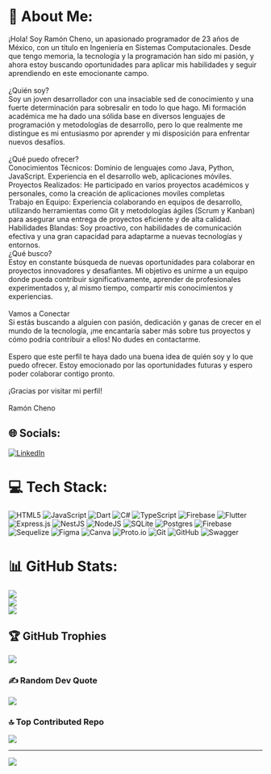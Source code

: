 # 💫 About Me:
¡Hola! Soy Ramón Cheno, un apasionado programador de 23 años de México, con un título en Ingeniería en Sistemas Computacionales. Desde que tengo memoria, la tecnología y la programación han sido mi pasión, y ahora estoy buscando oportunidades para aplicar mis habilidades y seguir aprendiendo en este emocionante campo.<br><br>¿Quién soy?<br>Soy un joven desarrollador con una insaciable sed de conocimiento y una fuerte determinación para sobresalir en todo lo que hago. Mi formación académica me ha dado una sólida base en diversos lenguajes de programación y metodologías de desarrollo, pero lo que realmente me distingue es mi entusiasmo por aprender y mi disposición para enfrentar nuevos desafíos.<br><br>¿Qué puedo ofrecer?<br>Conocimientos Técnicos: Dominio de lenguajes como Java, Python, JavaScript. Experiencia en el desarrollo web, aplicaciones móviles.<br>Proyectos Realizados: He participado en varios proyectos académicos y personales, como la creación de aplicaciones moviles completas <br>Trabajo en Equipo: Experiencia colaborando en equipos de desarrollo, utilizando herramientas como Git y metodologías ágiles (Scrum y Kanban) para asegurar una entrega de proyectos eficiente y de alta calidad.<br>Habilidades Blandas: Soy proactivo, con habilidades de comunicación efectiva y una gran capacidad para adaptarme a nuevas tecnologías y entornos.<br>¿Qué busco?<br>Estoy en constante búsqueda de nuevas oportunidades para colaborar en proyectos innovadores y desafiantes. Mi objetivo es unirme a un equipo donde pueda contribuir significativamente, aprender de profesionales experimentados y, al mismo tiempo, compartir mis conocimientos y experiencias.<br><br>Vamos a Conectar<br>Si estás buscando a alguien con pasión, dedicación y ganas de crecer en el mundo de la tecnología, ¡me encantaría saber más sobre tus proyectos y cómo podría contribuir a ellos! No dudes en contactarme.<br><br>Espero que este perfil te haya dado una buena idea de quién soy y lo que puedo ofrecer. Estoy emocionado por las oportunidades futuras y espero poder colaborar contigo pronto.<br><br>¡Gracias por visitar mi perfil!<br><br>Ramón Cheno


## 🌐 Socials:
[![LinkedIn](https://img.shields.io/badge/LinkedIn-%230077B5.svg?logo=linkedin&logoColor=white)](https://linkedin.com/in/ramon-cheno-ocano) 

# 💻 Tech Stack:
![HTML5](https://img.shields.io/badge/html5-%23E34F26.svg?style=flat&logo=html5&logoColor=white) ![JavaScript](https://img.shields.io/badge/javascript-%23323330.svg?style=flat&logo=javascript&logoColor=%23F7DF1E) ![Dart](https://img.shields.io/badge/dart-%230175C2.svg?style=flat&logo=dart&logoColor=white) ![C#](https://img.shields.io/badge/c%23-%23239120.svg?style=flat&logo=csharp&logoColor=white) ![TypeScript](https://img.shields.io/badge/typescript-%23007ACC.svg?style=flat&logo=typescript&logoColor=white) ![Firebase](https://img.shields.io/badge/firebase-%23039BE5.svg?style=flat&logo=firebase) ![Flutter](https://img.shields.io/badge/Flutter-%2302569B.svg?style=flat&logo=Flutter&logoColor=white) ![Express.js](https://img.shields.io/badge/express.js-%23404d59.svg?style=flat&logo=express&logoColor=%2361DAFB) ![NestJS](https://img.shields.io/badge/nestjs-%23E0234E.svg?style=flat&logo=nestjs&logoColor=white) ![NodeJS](https://img.shields.io/badge/node.js-6DA55F?style=flat&logo=node.js&logoColor=white) ![SQLite](https://img.shields.io/badge/sqlite-%2307405e.svg?style=flat&logo=sqlite&logoColor=white) ![Postgres](https://img.shields.io/badge/postgres-%23316192.svg?style=flat&logo=postgresql&logoColor=white) ![Firebase](https://img.shields.io/badge/firebase-a08021?style=flat&logo=firebase&logoColor=ffcd34) ![Sequelize](https://img.shields.io/badge/Sequelize-52B0E7?style=flat&logo=Sequelize&logoColor=white) ![Figma](https://img.shields.io/badge/figma-%23F24E1E.svg?style=flat&logo=figma&logoColor=white) ![Canva](https://img.shields.io/badge/Canva-%2300C4CC.svg?style=flat&logo=Canva&logoColor=white) ![Proto.io](https://img.shields.io/badge/Proto.io-161637?style=flat&logo=proto.io&logoColor=00e5ff) ![Git](https://img.shields.io/badge/git-%23F05033.svg?style=flat&logo=git&logoColor=white) ![GitHub](https://img.shields.io/badge/github-%23121011.svg?style=flat&logo=github&logoColor=white) ![Swagger](https://img.shields.io/badge/-Swagger-%23Clojure?style=flat&logo=swagger&logoColor=white)
# 📊 GitHub Stats:
![](https://github-readme-stats.vercel.app/api?username=RamonCheno&theme=radical&hide_border=false&include_all_commits=false&count_private=false)<br/>
![](https://github-readme-streak-stats.herokuapp.com/?user=RamonCheno&theme=radical&hide_border=false)<br/>
![](https://github-readme-stats.vercel.app/api/top-langs/?username=RamonCheno&theme=radical&hide_border=false&include_all_commits=false&count_private=false&layout=compact)

## 🏆 GitHub Trophies
![](https://github-profile-trophy.vercel.app/?username=RamonCheno&theme=radical&no-frame=false&no-bg=true&margin-w=4)

### ✍️ Random Dev Quote
![](https://quotes-github-readme.vercel.app/api?type=horizontal&theme=radical)

### 🔝 Top Contributed Repo
![](https://github-contributor-stats.vercel.app/api?username=RamonCheno&limit=5&theme=radical&combine_all_yearly_contributions=true)

---
[![](https://visitcount.itsvg.in/api?id=RamonCheno&icon=0&color=0)](https://visitcount.itsvg.in)

<!-- Proudly created with GPRM ( https://gprm.itsvg.in ) -->
